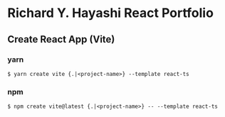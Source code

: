 # Richard Y. Hayashi React Portfolio

## Create React App (Vite)

### yarn

`$ yarn create vite {.|<project-name>} --template react-ts`

### npm

`$ npm create vite@latest {.|<project-name>} -- --template react-ts`